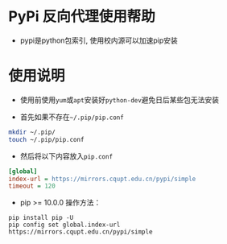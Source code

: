 # PyPi 反向代理使用帮助

- pypi是python包索引, 使用校内源可以加速pip安装

# 使用说明

- 使用前使用`yum`或`apt`安装好`python-dev`避免日后某些包无法安装

- 首先如果不存在`~/.pip/pip.conf`

```bash
mkdir ~/.pip/
touch ~/.pip/pip.conf
```

- 然后将以下内容放入`pip.conf`

```ini
[global]
index-url = https://mirrors.cqupt.edu.cn/pypi/simple
timeout = 120
```       
- pip >= 10.0.0 操作方法：

```shell
pip install pip -U
pip config set global.index-url https://mirrors.cqupt.edu.cn/pypi/simple
```